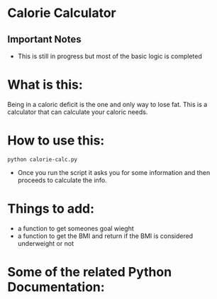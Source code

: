 # Calorie Calculator

## Important Notes
* This is still in progress but most of the basic logic is completed

# What is this:
Being in a caloric deficit is the one and only way to lose fat. This is a calculator that can calculate your caloric needs.

# How to use this:
```
python calorie-calc.py
```
* Once you run the script it asks you for some information and then proceeds to calculate the info.

# Things to add:
* a function to get someones goal wieght
* a function to get the BMI and return if the BMI is considered underweight or not

# Some of the related Python Documentation: